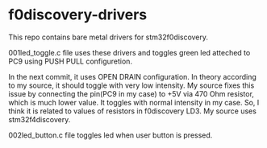 # f0discovery-drivers

This repo contains bare metal drivers for stm32f0discovery.

001led_toggle.c file uses these drivers and toggles green led atteched to PC9 using PUSH PULL configuretion.

In the next commit, it uses OPEN DRAIN configuration. In theory according to my source, it should toggle with very low intensity.
My source fixes this issue by connecting the pin(PC9 in my case) to +5V via 470 Ohm resistor, which is much lower value.
It toggles with normal intensity in my case. So, I think it is related to values of resistors in f0discovery LD3. My source uses 
stm32f4discovery.



002led_button.c file toggles led when user button is pressed.